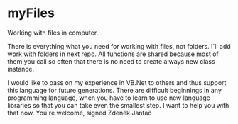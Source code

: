 # myFiles
Working with files in computer.

There is everything what you need for working with files, not folders. I´ll add work with folders in next repo.
All functions are shared because most of them you call so often that there is no need to create always new class instance.

I would like to pass on my experience in VB.Net to others and thus support this language for future generations. There are difficult beginnings in any programming language, when you have to learn to use new language libraries so that you can take even the smallest step. I want to help you with that now. You're welcome, signed Zdeněk Jantač

